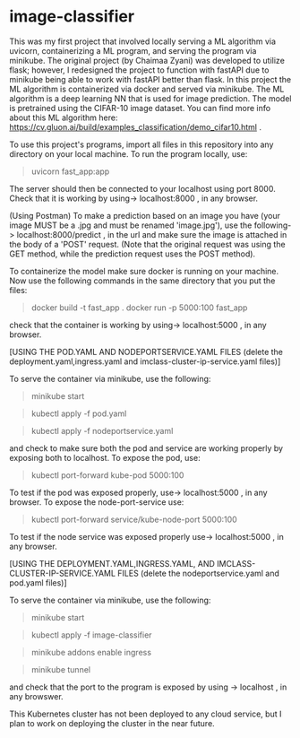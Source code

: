 # image-classifier

This was my first project that involved locally serving a ML algorithm via uvicorn, containerizing a ML program, and serving the program via minikube. The original project (by Chaimaa Zyani) was developed to utilize flask; however, I redesigned the project to function with fastAPI due to minikube being able to work with fastAPI better than flask. In this project the ML algorithm is containerized via docker and served via minikube. The ML algorithm is a deep learning NN that is used for image prediction. The model is pretrained using the CIFAR-10 image dataset. You can find more info about this ML algorithm here: https://cv.gluon.ai/build/examples_classification/demo_cifar10.html .

To use this project's programs, import all files in this repository into any directory on your local machine. To run the program locally, use:
> uvicorn fast_app:app

The server should then be connected to your localhost using port 8000. Check that it is working by using-> localhost:8000 , in any browser.

(Using Postman) To make a prediction based on an image you have (your image MUST be a .jpg and must be renamed 'image.jpg'), use the following-> localhost:8000/predict , in the url and make sure the image is attached in the body of a 'POST' request. (Note that the original request was using the GET method, while the prediction request uses the POST method). 


To containerize the model make sure docker is running on your machine. Now use the following commands in the same directory that you put the files:
> docker build -t fast_app .
> docker run -p 5000:100 fast_app

check that the container is working by using-> localhost:5000 , in any browser. 


[USING THE POD.YAML AND NODEPORTSERVICE.YAML FILES (delete the deployment.yaml,ingress.yaml and imclass-cluster-ip-service.yaml files)]

To serve the container via minikube, use the following:
> minikube start

> kubectl apply -f pod.yaml

> kubectl apply -f nodeportservice.yaml

and check to make sure both the pod and service are working properly by exposing both to localhost. To expose the pod, use:
> kubectl port-forward kube-pod 5000:100

To test if the pod was exposed properly, use-> localhost:5000 , in any browser. To expose the node-port-service use:
> kubectl port-forward service/kube-node-port 5000:100

To test if the node service was exposed properly use-> localhost:5000 , in any browser.


[USING THE DEPLOYMENT.YAML,INGRESS.YAML, AND IMCLASS-CLUSTER-IP-SERVICE.YAML FILES (delete the nodeportservice.yaml and pod.yaml files)]

To serve the container via minikube, use the following:
> minikube start

>kubectl apply -f image-classifier

>minikube addons enable ingress 

>minikube tunnel

and check that the port to the program is exposed by using -> localhost , in any browswer.

This Kubernetes cluster has not been deployed to any cloud service, but I plan to work on deploying the cluster in the near future.


